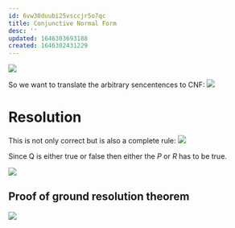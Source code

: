 ```yaml
---
id: 6vw30duubi25vsccjr5o7qc
title: Conjunctive Normal Form
desc: ''
updated: 1646303693188
created: 1646302431229
---
```

![](/assets/images/2022-03-03-11-14-08.png)

So we want to translate the arbitrary sencentences to CNF:
![](/assets/images/2022-03-03-11-16-04.png)

# Resolution
This is not only correct but is also a complete rule:
![](/assets/images/2022-03-03-11-21-05.png)

Since Q is either true or false then either the $P$ or $R$ has to be true.

![](/assets/images/2022-03-03-11-24-01.png)

## Proof of ground resolution theorem
![](/assets/images/2022-03-03-11-34-51.png)